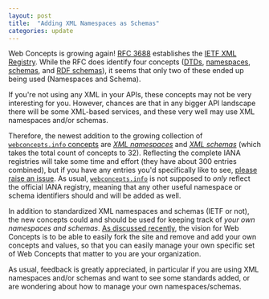 ```yaml
---
layout: post
title:  "Adding XML Namespaces as Schemas"
categories: update
---
```


Web Concepts is growing again! [RFC 3688](https://tools.ietf.org/html/rfc3688) establishes the [IETF XML Registry](https://www.iana.org/assignments/xml-registry/xml-registry.xhtml). While the RFC does identify four concepts ([DTDs](https://www.iana.org/assignments/xml-registry/xml-registry.xhtml#publicid), [namespaces](https://www.iana.org/assignments/xml-registry/xml-registry.xhtml#ns), [schemas](https://www.iana.org/assignments/xml-registry/xml-registry.xhtml#schema), and [RDF schemas](https://www.iana.org/assignments/xml-registry/xml-registry.xhtml#rdfschema)), it seems that only two of these ended up being used (Namespaces and Schema).

If you're not using any XML in your APIs, these concepts may not be very interesting for you. However, chances are that in any bigger API landscape there will be some XML-based services, and these very well may use XML namespaces and/or schemas.

Therefore, the newest addition to the growing collection of [`webconcepts.info` concepts](/concepts/) are [*XML namespaces*](/concepts/xml-ns/) and [*XML schemas*](/concepts/xml-schema/) (which takes the total count of concepts to 32). Reflecting the complete IANA registries will take some time and effort (they have about 300 entries combined), but if you have any entries you'd specifically like to see, [please raise an issue](https://github.com/dret/webconcepts/issues). As usual, [`webconcepts.info`](/) is not supposed to *only* reflect the official IANA registry, meaning that any other useful namespace or schema identifiers should and will be added as well.

In addition to standardized XML namespaces and schemas (IETF or not), the new concepts could and should be used for keeping track of *your own namespaces and schemas*. [As discussed recently](/update/2017/09/18/anniversary.html), the vision for Web Concepts is to be able to easily fork the site and remove and add your own concepts and values, so that you can easily manage your own specific set of Web Concepts that matter to you are your organization.

As usual, feedback is greatly appreciated, in particular if you are using XML namespaces and/or schemas and want to see some standards added, or are wondering about how to manage your own namespaces/schemas.
